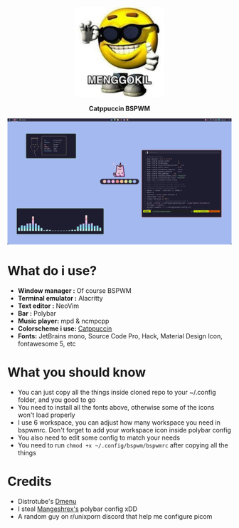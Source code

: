 <p align="center">
  <img width="40%" src="assets/menggokil.png" />
</p>

<p align="center">
  <b> Catppuccin BSPWM </b>
</p>

![ss](assets/1.png)

# What do i use?

- **Window manager :** Of course BSPWM
- **Terminal emulator :** Alacritty
- **Text editor :** NeoVim
- **Bar :** Polybar
- **Music player:** mpd & ncmpcpp
- **Colorscheme i use:** [Catppuccin](https://github.com/catppuccin/catppuccin)
- **Fonts:** JetBrains mono, Source Code Pro, Hack, Material Design Icon, fontawesome 5, etc


# What you should know

- You can just copy all the things inside cloned repo to your ~/.config folder, and you good to go
- You need to install all the fonts above, otherwise some of the icons won't load properly
- I use 6 workspace, you can adjust how many workspace you need in bspwmrc. Don't forget to add your workspace icon inside polybar config
- You also need to edit some config to match your needs
- You need to run ```chmod +x ~/.config/bspwm/bspwmrc``` after copying all the things

# Credits

- Distrotube's [Dmenu](https://gitlab.com/dwt1/dmenu-distrotube)
- I steal [Mangeshrex's](https://github.com/mangeshrex) polybar config xDD
- A random guy on r/unixporn discord that help me configure picom



